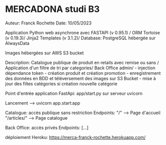 # MERCADONA studi B3
Auteur: Franck Rochette
Date: 10/05/2023

Application Python web asynchrone avec FASTAPI (v 0.95.1) / ORM Tortoise (v 0.19.3)/ 
Jinja2 Templates (v 3.1.2)/ Database: PostgreSQL hébergée sur AlwaysData

Images hébergées sur AWS S3 bucket

Description:
Catalogue publique de produit en retails avec remise ou sans /
Application d'un filtre de tri par categories/
Back Office admin/
    - injection dépendance token
    - création produit et création promotion
    - enregistrement des données en BDD et téléversement des images sur S3 Bucket
    - mise à jour des filtes catégories si création nouvelle catégorie

Point d'entrée application FastApi: app/start.py sur serveur uvicorn

 Lancement --> uvicorn app.start:app

Catalogue: accès publique sans restriction
Endpoints: "/" --> Page d'accueil
           "/articles/" --> Page catalogue

Back Office: accès privés
Endpoints: [...]

déploiement Heroku: https://merca-franck-rochette.herokuapp.com/
